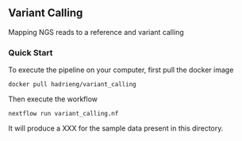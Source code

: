 ## Variant Calling

Mapping NGS reads to a reference and variant calling

### Quick Start

To execute the pipeline on your computer, first pull the docker image

    docker pull hadrieng/variant_calling

Then execute the workflow

    nextflow run variant_calling.nf

It will produce a XXX for the sample data present in this directory.
